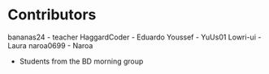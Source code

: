 Contributors
============

bananas24    - teacher
HaggardCoder - Eduardo
Youssef      - YuUs01
Lowri-ui     - Laura
naroa0699    - Naroa

* Students from the BD morning group
